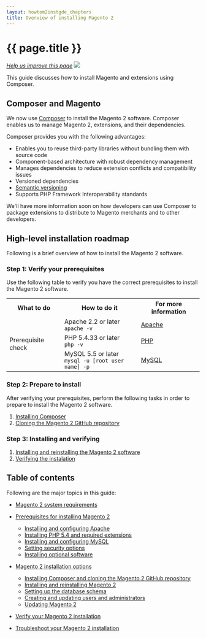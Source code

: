 ```yaml
---
layout: howtom2instgde_chapters
title: Overview of installing Magento 2
---
```


<h1 id="instgde-overview">{{ page.title }}</h1>

<p><a href="{{ site.githuburl }}install-gde/m2instgde-overview.md" target="_blank"><em>Help us improve this page</em></a>&nbsp;<img src="{{ site.baseurl }}common/images/newWindow.gif"/></p>

This guide discusses how to install Magento and extensions using Composer. 

<h2 id="instgde-overview-composer">Composer and Magento</h2>

We now use <a href="https://getcomposer.org/" target="_blank">Composer</a> to install the Magento 2 software. Composer enables us to manage Magento 2, extensions, and their dependencies.

Composer provides you with the following advantages:

*	Enables you to reuse third-party libraries without bundling them with source code
*	Component-based architecture with robust dependency management
*	Manages dependencies to reduce extension conflicts and compatibility issues
*	Versioned dependencies
*	<a href="https://getcomposer.org/doc/01-basic-usage.md#package-versions" target="_blank">Semantic versioning</a>
*	Supports PHP Framework Interoperability standards

We'll have more information soon on how developers can use Composer to package extensions to distribute to Magento merchants and to other developers.

<h2 id="instgde-overview-roadmap">High-level installation roadmap</h2>

Following is a brief overview of how to install the Magento 2 software.

<h3>Step 1: Verify your prerequisites</h3>

Use the following table to verify you have the correct prerequisites to install the Magento 2 software.

<table>
	<tbody>
		<tr>
			<th>What to do</th>
			<th>How to do it</th>
			<th>For more information</th>
		</tr>
	<tr>
		<td rowspan="3">Prerequisite check</td>
		<td>Apache 2.2 or later<br>
		<code>apache -v</code></td><td><a href="{{ site.gdeurl }}install-gde/prereq/apache.html" target="_blank">Apache</a></td>
	</tr>
	<tr><td>PHP 5.4.33 or later<br>
	<code>php -v</code></td><td><a href="{{ site.gdeurl }}install-gde/prereq/php.html" target="_blank">PHP</a></td></tr>
	<tr><td>MySQL 5.5 or later<br>
	<code>mysql -u [root user name] -p</code></td><td><a href="{{ site.gdeurl }}install-gde/prereq/mysql.html" target="_blank">MySQL</a></td></tr>
	</tr>
</tbody>
</table>

<h3>Step 2: Prepare to install</h3>

After verifying your prerequisites, perform the following tasks in order to prepare to install the Magento 2 software.

1.	<a href="{{ site.gdeurl }}install-gde/install/composer-clone.html#instgde-prereq-compose-install">Installing Composer</a>
2.	<a href="{{ site.gdeurl }}install-gde/install/composer-clone.html#instgde-prereq-compose-clone">Cloning the Magento 2 GitHub repository</a>
	
<h3>Step 3: Installing and verifying</h3>

1.	<a href="{{ site.gdeurl }}install-gde/install/install.html">Installing and reinstalling the Magento 2 software</a>
2.	<a href="{{ site.gdeurl }}install-gde/install/verify.html">Verifying the instalation</a>

<h2 id="instgde-toc">Table of contents</h2>

Following are the major topics in this guide:

*	<a href="{{ site.gdeurl }}install-gde/system-requirements.html">Magento 2 system requirements</a>
*	<a href="{{ site.gdeurl }}install-gde/prereq/prereq-overview.html">Prerequisites for installing Magento 2</a>

	*	<a href="{{ site.gdeurl }}install-gde/prereq/apache.html">Installing and configuring Apache</a> 
	*	<a href="{{ site.gdeurl }}install-gde/prereq/php.html">Installing PHP 5.4 and required extensions</a>
	*	<a href="{{ site.gdeurl }}install-gde/prereq/mysql.html">Installing and configuring MySQL</a>
	*	<a href="{{ site.gdeurl }}install-gde/prereq/security.html">Setting security options</a>
	*	<a href="{{ site.gdeurl }}install-gde/prereq/optional.html">Installing optional software</a>

*	<a href="{{ site.gdeurl }}install-gde/install/install-overview.html">Magento 2 installation options</a>

	*	<a href="{{ site.gdeurl }}install-gde/install/composer-clone.html">Installing Composer and cloning the Magento 2 GitHub repository</a>
	*	<a href="{{ site.gdeurl }}install-gde/install/install.html">Installing and reinstalling Magento 2</a>
	*	<a href="{{ site.gdeurl }}install-gde/install/schema.html">Setting up the database schema</a>
	*	<a href="{{ site.gdeurl }}install-gde/install/admin-users.html">Creating and updating users and administrators</a>
	*	<a href="{{ site.gdeurl }}install-gde/install/update.html">Updating Magento 2</a>

*	<a href="{{ site.gdeurl }}install-gde/install/verify.html">Verify your Magento 2 installation</a>
*	<a href="{{ site.gdeurl }}install-gde/install/tshoot.html">Troubleshoot your Magento 2 installation</a>

